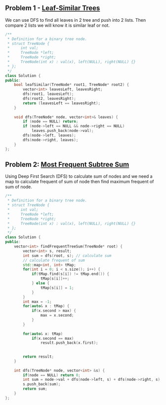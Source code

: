 ## Problem 1 - [Leaf-Similar Trees](https://leetcode.com/problems/leaf-similar-trees/)


We can use DFS to find all leaves in 2 tree and push into 2 lists. Then compare 2 lists we will know it is similar leaf or not.

```cpp
/**
 * Definition for a binary tree node.
 * struct TreeNode {
 *     int val;
 *     TreeNode *left;
 *     TreeNode *right;
 *     TreeNode(int x) : val(x), left(NULL), right(NULL) {}
 * };
 */
class Solution {
public:
    bool leafSimilar(TreeNode* root1, TreeNode* root2) {
        vector<int> leavesLeft, leavesRight; 
        dfs(root1, leavesLeft);
        dfs(root2, leavesRight);
        return (leavesLeft == leavesRight);
    }
    
    void dfs(TreeNode* node, vector<int>& leaves) {
        if (node == NULL) return;
        if (node->left == NULL && node->right == NULL)
            leaves.push_back(node->val);
        dfs(node->left, leaves);
        dfs(node->right, leaves);
    }
};
```

## Problem 2: [Most Frequent Subtree Sum](https://leetcode.com/problems/most-frequent-subtree-sum/description/)

Using Deep First Search (DFS) to calculate sum of nodes and we need a map to calculate frequent of sum of node then find maximum frequent of sum of node.

```cpp
/**
 * Definition for a binary tree node.
 * struct TreeNode {
 *     int val;
 *     TreeNode *left;
 *     TreeNode *right;
 *     TreeNode(int x) : val(x), left(NULL), right(NULL) {}
 * };
 */
class Solution {
public:
    vector<int> findFrequentTreeSum(TreeNode* root) {
        vector<int> s, result;
        int sum = dfs(root, s); // calculate sum
        // calculate frequent of sum
        std::map<int, int> tMap;
        for(int i = 0; i < s.size(); i++) {
            if(tMap.find(s[i]) != tMap.end()) { 
                tMap[s[i]]++;
            } else {
                tMap[s[i]] = 1;
            }
        }
        int max = -1;
        for(auto& x : tMap) {
            if(x.second > max) {
                max = x.second;
            }
        }
        
        for(auto& x: tMap) 
            if(x.second == max) 
                result.push_back(x.first);
            
        
        return result;
    }
    
    int dfs(TreeNode* node, vector<int> &s) {
        if(node == NULL) return 0;
        int sum = node->val + dfs(node->left, s) + dfs(node->right, s);
        s.push_back(sum);
        return sum;
    }
};
```